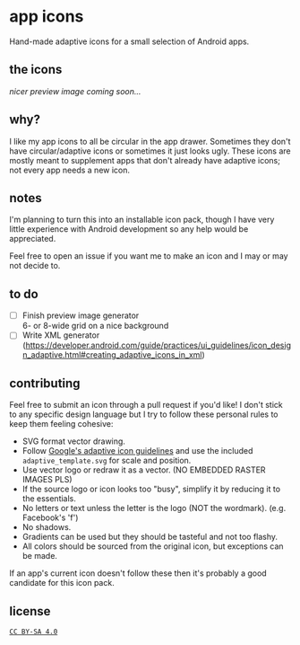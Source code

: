 # app icons

Hand-made adaptive icons for a small selection of Android apps.

## the icons

*nicer preview image coming soon...*

## why?

I like my app icons to all be circular in the app drawer. Sometimes they don't have circular/adaptive icons or sometimes it just looks ugly. These icons are mostly meant to supplement apps that don't already have adaptive icons; not every app needs a new icon.

## notes

I'm planning to turn this into an installable icon pack, though I have very little experience with Android development so any help would be appreciated.

Feel free to open an issue if you want me to make an icon and I may or may not decide to.

## to do

- [ ] Finish preview image generator  
      6- or 8-wide grid on a nice background
- [ ] Write XML generator (https://developer.android.com/guide/practices/ui_guidelines/icon_design_adaptive.html#creating_adaptive_icons_in_xml)

## contributing

Feel free to submit an icon through a pull request if you'd like! I don't stick to any specific design language but I try to follow these personal rules to keep them feeling cohesive:
- SVG format vector drawing.
- Follow [Google's adaptive icon guidelines](https://developer.android.com/google-play/resources/icon-design-specifications) and use the included `adaptive_template.svg` for scale and position.
- Use vector logo or redraw it as a vector. (NO EMBEDDED RASTER IMAGES PLS)
- If the source logo or icon looks too "busy", simplify it by reducing it to the essentials.
- No letters or text unless the letter is the logo (NOT the wordmark). (e.g. Facebook's 'f')
- No shadows.
- Gradients can be used but they should be tasteful and not too flashy.
- All colors should be sourced from the original icon, but exceptions can be made.

If an app's current icon doesn't follow these then it's probably a good candidate for this icon pack.

## license

[`CC BY-SA 4.0`](https://creativecommons.org/licenses/by-sa/4.0/)
